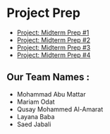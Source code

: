 # Project Prep

* [Project: Midterm Prep #1]('./project_prep_1/')
* [Project: Midterm Prep #2]('./project_prep_2/')
* [Project: Midterm Prep #3]('./project_prep_3/')
* [Project: Midterm Prep #4]('./project_prep_4/')

## Our Team Names :

* Mohammad Abu Mattar
* Mariam Odat
* Qusay Mohammed Al-Amarat
* Layana Baba
* Saed Jabali